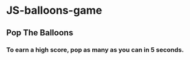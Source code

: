 # JS-balloons-game
## Pop The Balloons
### To earn a high score, pop as many as you can in 5 seconds.
